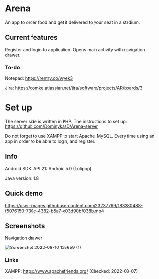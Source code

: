 # Arena
An app to order food and get it delivered to your seat in a stadium.

## Current features
Register and login to application. Opens main activity with navigation drawer. 

### To-do
Notepad: https://rentry.co/wyek3

Jira: https://domke.atlassian.net/jira/software/projects/AR/boards/3
# Set up
The server side is written in PHP. The instructions to set up: https://github.com/DominykasD/Arena-server

Do not forget to use XAMPP to start Apache, MySQL. Every time using an app in order to be able to login, and register.

## Info
Android SDK: API 21: Android 5.0 (Lolipop)

Java version: 1.8

## Quick demo
https://user-images.githubusercontent.com/23237769/183380488-f5076150-730c-4382-b5a7-e03d90bf038b.mp4

## Screenshots
Navigation drawer

![Screenshot 2022-08-10 125659 (1)](https://user-images.githubusercontent.com/23237769/183874717-5eed4438-5f94-49cf-878a-b87565e451ac.png)



### Links
XAMPP: https://www.apachefriends.org/ (Checked: 2022-08-07)

